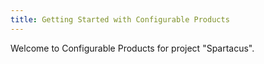 ```yaml
---
title: Getting Started with Configurable Products
---
```

Welcome to Configurable Products for project "Spartacus". 